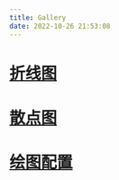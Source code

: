 ```yaml
---
title: Gallery
date: 2022-10-26 21:53:08
---
```


#  [折线图](/blog/2022/10/25/曲线图/)



# [散点图](/blog/2022/10/25/散点图/)



#  [绘图配置](/blog/2022/10/25/绘图配置/)